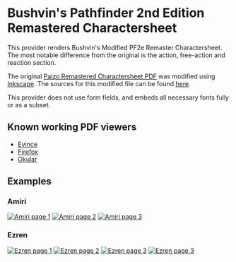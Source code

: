 # Bushvin's Pathfinder 2nd Edition Remastered Charactersheet

This provider renders Bushvin's Modified PF2e Remaster Charactersheet. The most notable difference from the original is the action, free-action and reaction section.

The original [Paizo Remastered Charactersheet PDF](https://downloads.paizo.com/RemasterPlayerCoreCharacterSheet.pdf) was modified using [Inkscape](https://inkscape.org/). The sources for this modified file can be found [here](https://github.com/bushvin/actor-export/blob/main/src/pdf/pf2e-remastered.svg).

This provider does not use form fields, and embeds all necessary fonts fully or as a subset.

## Known working PDF viewers

- [Evince](https://wiki.gnome.org/Apps/Evince)
- [Firefox](https://www.mozilla.org/en-US/firefox/new/)
- [Okular](https://okular.kde.org/)

## Examples

### Amiri

[![Amiri page 1](provider-documentation/pf2e-remaster-bushvin/assets/amiri-thumbnail-0.webp "Page 1")](provider-documentation/pf2e-remaster-bushvin/assets/amiri-0.webp)
[![Amiri page 2](provider-documentation/pf2e-remaster-bushvin/assets/amiri-thumbnail-1.webp "Page 2")](provider-documentation/pf2e-remaster-bushvin/assets/amiri-1.webp)
[![Amiri page 3](provider-documentation/pf2e-remaster-bushvin/assets/amiri-thumbnail-2.webp "Page 3")](provider-documentation/pf2e-remaster-bushvin/assets/amiri-2.webp)

### Ezren

[![Ezren page 1](provider-documentation/pf2e-remaster-bushvin/assets/ezren-thumbnail-0.webp "Page 1")](provider-documentation/pf2e-remaster-bushvin/assets/ezren-0.webp)
[![Ezren page 2](provider-documentation/pf2e-remaster-bushvin/assets/ezren-thumbnail-1.webp "Page 2")](provider-documentation/pf2e-remaster-bushvin/assets/ezren-1.webp)
[![Ezren page 3](provider-documentation/pf2e-remaster-bushvin/assets/ezren-thumbnail-2.webp "Page 3")](provider-documentation/pf2e-remaster-bushvin/assets/ezren-2.webp)
[![Ezren page 3](provider-documentation/pf2e-remaster-bushvin/assets/ezren-thumbnail-3.webp "Page 4")](provider-documentation/pf2e-remaster-bushvin/assets/ezren-3.webp)
